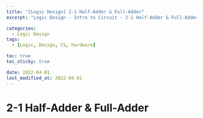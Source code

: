 ```yaml
---
title: "[Logic Design] 2-1 Half-Adder & Full-Adder"
excerpt: "Logic Design - Intro to Circuit - 2-1 Half-Adder & Full-Adder"

categories:
  - Logic Design
tags:
  - [Logic, Design, CS, hardware]

toc: true
toc_sticky: true

date: 2022-04-01
last_modified_at: 2022-04-01
---
```


# 2-1 Half-Adder & Full-Adder
